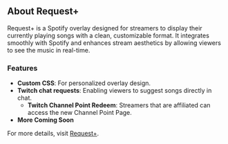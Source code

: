 ## About Request+

Request+ is a Spotify overlay designed for streamers to display their currently playing songs with a clean, customizable format. It integrates smoothly with Spotify and enhances stream aesthetics by allowing viewers to see the music in real-time.

### Features
- **Custom CSS**: For personalized overlay design.
- **Twitch chat requests**: Enabling viewers to suggest songs directly in chat.
  - **Twitch Channel Point Redeem**: Streamers that are affiliated can access the new Channel Point Page.
- **More Coming Soon**

For more details, visit [Request+](https://requestplus.xyz).